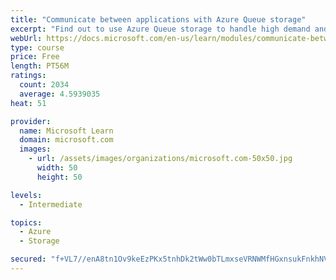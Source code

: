 ```yaml
---
title: "Communicate between applications with Azure Queue storage"
excerpt: "Find out to use Azure Queue storage to handle high demand and improve resilience in your distributed applications."
webUrl: https://docs.microsoft.com/en-us/learn/modules/communicate-between-apps-with-azure-queue-storage/
type: course
price: Free
length: PT56M
ratings:
  count: 2034
  average: 4.5939035
heat: 51

provider:
  name: Microsoft Learn
  domain: microsoft.com
  images:
    - url: /assets/images/organizations/microsoft.com-50x50.jpg
      width: 50
      height: 50

levels:
  - Intermediate

topics:
  - Azure
  - Storage

secured: "f+VL7//enA8tn1Ov9keEzPKx5tnhDk2tWw0bTLmxseVRNWMfHGxnsukFnkhNVHcXkMSHp3/z9vxntjAh87Xt309smqpA+rBmk5irptnSRiJend+HG/hyJ04wqDuyBjoyjYkIHkpX9l27LKC5mU4hpAvoa8zMEGDkEkKLf0UN5d38bPGi62Xc5KoJ/m3kA98OS0iRU3ySGiOn98k5f8oDJIxVKN/9/f8CpyPpQZ9o9hz6Ue89yNP4rv+cvll+T8oo2pXoTLp/xW/MJPOELrEvlJjffKdM2mpWuIbjBewDXwLsL0erlZf0BOJ0nT8sdCn+B5YYRtzOG1lovkSJIanETu20ffywBCIJMClwwViSe7nkQ92Xy8UbTezzoyC9EEgwffzM6DWCJbqmAjPFyZEIZeDlw3SWFWmR8vDoPl1+okw=;Ri09lVCB3O27w548vBSJdQ=="
---
```


